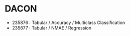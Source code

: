 # DACON

* 235876 : Tabular / Accuracy / Multiclass Classification
* 235877 : Tabular / NMAE / Regression
